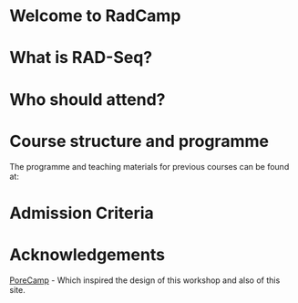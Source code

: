 # Welcome to RadCamp


# What is RAD-Seq?

# Who should attend?


# Course structure and programme


The programme and teaching materials for previous courses can be found at:


# Admission Criteria

# Acknowledgements

[PoreCamp](https://porecamp.github.io/) - Which inspired the design of this workshop and also of this site.
